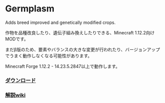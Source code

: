 # Germplasm
Adds breed improved and genetically modified crops.

作物を品種改良したり、遺伝子組み換えしたりできる、Minecraft 1.12.2向けMODです。

まだβ版のため、要素やバランスの大きな変更が行われたり、バージョンアップでうまく動作しなくなる可能性があります。

Minecraft Forge 1.12.2 - 14.23.5.2847以上で動作します。

### [ダウンロード](https://github.com/Asatsuki/Germplasm/releases)

### [解説wiki](https://github.com/Asatsuki/Germplasm/wiki)
